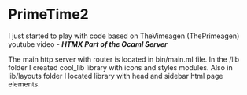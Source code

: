 # PrimeTime2
I just started to play with code based on TheVimeagen (ThePrimeagen) youtube video  - ***HTMX Part of the Ocaml Server***

The main http server with router is located in bin/main.ml file. In the /lib folder I created cool_lib library with icons and styles modules. Also in lib/layouts folder I located library with head and sidebar html page elements.
